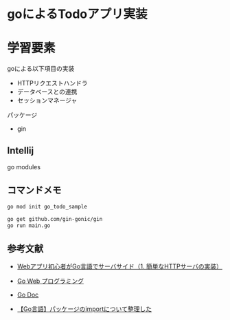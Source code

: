# goによるTodoアプリ実装
# 学習要素
goによる以下項目の実装
* HTTPリクエストハンドラ
* データベースとの連携
* セッションマネージャ

パッケージ
* gin

## Intellij
go modules

## コマンドメモ
```bash
go mod init go_todo_sample

go get github.com/gin-gonic/gin
go run main.go

```

## 参考文献
* [Webアプリ初心者がGo言語でサーバサイド（1. 簡単なHTTPサーバの実装）](https://qiita.com/wsuzume/items/75d5c0cd2dd5a1963b9e)
* [Go Web プログラミング](https://astaxie.gitbooks.io/build-web-application-with-golang/ja/)
* [Go Doc](https://godoc.org/?q=main)

* [【Go言語】パッケージのimportについて整理した](https://qiita.com/ogady/items/0cedd3599c4dc13e9a95)
